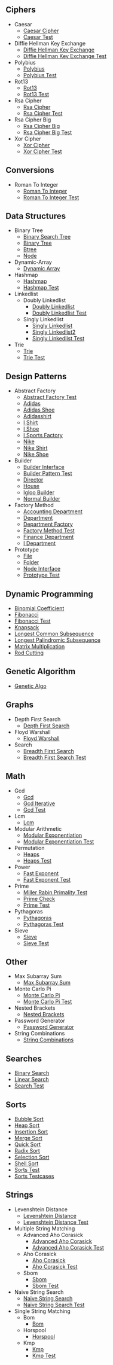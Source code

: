 
## Ciphers
  * Caesar
    * [Caesar Cipher](https://github.com/TheAlgorithms/Go/blob/master/ciphers/caesar/caesar_cipher.go)
    * [Caesar Test](https://github.com/TheAlgorithms/Go/blob/master/ciphers/caesar/caesar_test.go)
  * Diffie Hellman Key Exchange
    * [Diffie Hellman Key Exchange](https://github.com/TheAlgorithms/Go/blob/master/ciphers/diffie_hellman_key_exchange/diffie_hellman_key_exchange.go)
    * [Diffie Hellman Key Exchange Test](https://github.com/TheAlgorithms/Go/blob/master/ciphers/diffie_hellman_key_exchange/diffie_hellman_key_exchange_test.go)
  * Polybius
    * [Polybius](https://github.com/TheAlgorithms/Go/blob/master/ciphers/polybius/polybius.go)
    * [Polybius Test](https://github.com/TheAlgorithms/Go/blob/master/ciphers/polybius/polybius_test.go)
  * Rot13
    * [Rot13](https://github.com/TheAlgorithms/Go/blob/master/ciphers/rot13/rot13.go)
    * [Rot13 Test](https://github.com/TheAlgorithms/Go/blob/master/ciphers/rot13/rot13_test.go)
  * Rsa Cipher
    * [Rsa Cipher](https://github.com/TheAlgorithms/Go/blob/master/ciphers/rsa_cipher/rsa_cipher.go)
    * [Rsa Cipher Test](https://github.com/TheAlgorithms/Go/blob/master/ciphers/rsa_cipher/rsa_cipher_test.go)
  * Rsa Cipher Big
    * [Rsa Cipher Big](https://github.com/TheAlgorithms/Go/blob/master/ciphers/rsa_cipher_big/rsa_cipher_big.go)
    * [Rsa Cipher Big Test](https://github.com/TheAlgorithms/Go/blob/master/ciphers/rsa_cipher_big/rsa_cipher_big_test.go)
  * Xor Cipher
    * [Xor Cipher](https://github.com/TheAlgorithms/Go/blob/master/ciphers/xor_cipher/xor_cipher.go)
    * [Xor Cipher Test](https://github.com/TheAlgorithms/Go/blob/master/ciphers/xor_cipher/xor_cipher_test.go)

## Conversions
  * Roman To Integer
    * [Roman To Integer](https://github.com/TheAlgorithms/Go/blob/master/conversions/roman_to_integer/roman_to_integer.go)
    * [Roman To Integer Test](https://github.com/TheAlgorithms/Go/blob/master/conversions/roman_to_integer/roman_to_integer_test.go)

## Data Structures
  * Binary Tree
    * [Binary Search Tree](https://github.com/TheAlgorithms/Go/blob/master/data_structures/binary_tree/binary_search_tree.go)
    * [Binary Tree](https://github.com/TheAlgorithms/Go/blob/master/data_structures/binary_tree/binary_tree.go)
    * [Btree](https://github.com/TheAlgorithms/Go/blob/master/data_structures/binary_tree/btree.go)
    * [Node](https://github.com/TheAlgorithms/Go/blob/master/data_structures/binary_tree/node.go)
  * Dynamic-Array
    * [Dynamic Array](https://github.com/TheAlgorithms/Go/blob/master/data_structures/dynamic-array/dynamic_array.go)
  * Hashmap
    * [Hashmap](https://github.com/TheAlgorithms/Go/blob/master/data_structures/hashmap/hashmap.go)
    * [Hashmap Test](https://github.com/TheAlgorithms/Go/blob/master/data_structures/hashmap/hashmap_test.go)
  * Linkedlist
    * Doubly Linkedlist
      * [Doubly Linkedlist](https://github.com/TheAlgorithms/Go/blob/master/data_structures/linkedlist/doubly_linkedlist/doubly_linkedlist.go)
      * [Doubly Linkedlist Test](https://github.com/TheAlgorithms/Go/blob/master/data_structures/linkedlist/doubly_linkedlist/doubly_linkedlist_test.go)
    * Singly Linkedlist
      * [Singly Linkedlist](https://github.com/TheAlgorithms/Go/blob/master/data_structures/linkedlist/singly_linkedlist/singly_linkedlist.go)
      * [Singly Linkedlist2](https://github.com/TheAlgorithms/Go/blob/master/data_structures/linkedlist/singly_linkedlist/singly_linkedlist2.go)
      * [Singly Linkedlist Test](https://github.com/TheAlgorithms/Go/blob/master/data_structures/linkedlist/singly_linkedlist/singly_linkedlist_test.go)
  * Trie
    * [Trie](https://github.com/TheAlgorithms/Go/blob/master/data_structures/trie/trie.go)
    * [Trie Test](https://github.com/TheAlgorithms/Go/blob/master/data_structures/trie/trie_test.go)

## Design Patterns
  * Abstract Factory
    * [Abstract Factory Test](https://github.com/TheAlgorithms/Go/blob/master/design_patterns/abstract_factory/abstract_factory_test.go)
    * [Adidas](https://github.com/TheAlgorithms/Go/blob/master/design_patterns/abstract_factory/adidas.go)
    * [Adidas Shoe](https://github.com/TheAlgorithms/Go/blob/master/design_patterns/abstract_factory/adidas_shoe.go)
    * [Adidasshirt](https://github.com/TheAlgorithms/Go/blob/master/design_patterns/abstract_factory/adidasshirt.go)
    * [I Shirt](https://github.com/TheAlgorithms/Go/blob/master/design_patterns/abstract_factory/i_shirt.go)
    * [I Shoe](https://github.com/TheAlgorithms/Go/blob/master/design_patterns/abstract_factory/i_shoe.go)
    * [I Sports Factory](https://github.com/TheAlgorithms/Go/blob/master/design_patterns/abstract_factory/i_sports_factory.go)
    * [Nike](https://github.com/TheAlgorithms/Go/blob/master/design_patterns/abstract_factory/nike.go)
    * [Nike Shirt](https://github.com/TheAlgorithms/Go/blob/master/design_patterns/abstract_factory/nike_shirt.go)
    * [Nike Shoe](https://github.com/TheAlgorithms/Go/blob/master/design_patterns/abstract_factory/nike_shoe.go)
  * Builder
    * [Builder Interface](https://github.com/TheAlgorithms/Go/blob/master/design_patterns/builder/builder_interface.go)
    * [Builder Pattern Test](https://github.com/TheAlgorithms/Go/blob/master/design_patterns/builder/builder_pattern_test.go)
    * [Director](https://github.com/TheAlgorithms/Go/blob/master/design_patterns/builder/director.go)
    * [House](https://github.com/TheAlgorithms/Go/blob/master/design_patterns/builder/house.go)
    * [Igloo Builder](https://github.com/TheAlgorithms/Go/blob/master/design_patterns/builder/igloo_builder.go)
    * [Normal Builder](https://github.com/TheAlgorithms/Go/blob/master/design_patterns/builder/normal_builder.go)
  * Factory Method
    * [Accounting Department](https://github.com/TheAlgorithms/Go/blob/master/design_patterns/factory_method/accounting_department.go)
    * [Department](https://github.com/TheAlgorithms/Go/blob/master/design_patterns/factory_method/department.go)
    * [Department Factory](https://github.com/TheAlgorithms/Go/blob/master/design_patterns/factory_method/department_factory.go)
    * [Factory Method Test](https://github.com/TheAlgorithms/Go/blob/master/design_patterns/factory_method/factory_method_test.go)
    * [Finance Department](https://github.com/TheAlgorithms/Go/blob/master/design_patterns/factory_method/finance_department.go)
    * [I Department](https://github.com/TheAlgorithms/Go/blob/master/design_patterns/factory_method/i_department.go)
  * Prototype
    * [File](https://github.com/TheAlgorithms/Go/blob/master/design_patterns/prototype/file.go)
    * [Folder](https://github.com/TheAlgorithms/Go/blob/master/design_patterns/prototype/folder.go)
    * [Node Interface](https://github.com/TheAlgorithms/Go/blob/master/design_patterns/prototype/node_interface.go)
    * [Prototype Test](https://github.com/TheAlgorithms/Go/blob/master/design_patterns/prototype/prototype_test.go)

## Dynamic Programming
  * [Binomial Coefficient](https://github.com/TheAlgorithms/Go/blob/master/dynamic_programming/binomial_coefficient.go)
  * [Fibonacci](https://github.com/TheAlgorithms/Go/blob/master/dynamic_programming/fibonacci.go)
  * [Fibonacci Test](https://github.com/TheAlgorithms/Go/blob/master/dynamic_programming/fibonacci_test.go)
  * [Knapsack](https://github.com/TheAlgorithms/Go/blob/master/dynamic_programming/knapsack.go)
  * [Longest Common Subsequence](https://github.com/TheAlgorithms/Go/blob/master/dynamic_programming/longest_common_subsequence.go)
  * [Longest Palindromic Subsequence](https://github.com/TheAlgorithms/Go/blob/master/dynamic_programming/longest_palindromic_subsequence.go)
  * [Matrix Multiplication](https://github.com/TheAlgorithms/Go/blob/master/dynamic_programming/matrix_multiplication.go)
  * [Rod Cutting](https://github.com/TheAlgorithms/Go/blob/master/dynamic_programming/rod_cutting.go)

## Genetic Algorithm
  * [Genetic Algo](https://github.com/TheAlgorithms/Go/blob/master/genetic_algorithm/genetic_algo.go)

## Graphs
  * Depth First Search
    * [Depth First Search](https://github.com/TheAlgorithms/Go/blob/master/graphs/depth_first_search/depth_first_search.go)
  * Floyd Warshall
    * [Floyd Warshall](https://github.com/TheAlgorithms/Go/blob/master/graphs/floyd_warshall/floyd_warshall.go)
  * Search
    * [Breadth First Search](https://github.com/TheAlgorithms/Go/blob/master/graphs/search/breadth_first_search.go)
    * [Breadth First Search Test](https://github.com/TheAlgorithms/Go/blob/master/graphs/search/breadth_first_search_test.go)

## Math
  * Gcd
    * [Gcd](https://github.com/TheAlgorithms/Go/blob/master/math/gcd/gcd.go)
    * [Gcd Iterative](https://github.com/TheAlgorithms/Go/blob/master/math/gcd/gcd_iterative.go)
    * [Gcd Test](https://github.com/TheAlgorithms/Go/blob/master/math/gcd/gcd_test.go)
  * Lcm
    * [Lcm](https://github.com/TheAlgorithms/Go/blob/master/math/lcm/lcm.go)
  * Modular Arithmetic
    * [Modular Exponentiation](https://github.com/TheAlgorithms/Go/blob/master/math/modular_arithmetic/modular_exponentiation.go)
    * [Modular Exponentiation Test](https://github.com/TheAlgorithms/Go/blob/master/math/modular_arithmetic/modular_exponentiation_test.go)
  * Permutation
    * [Heaps](https://github.com/TheAlgorithms/Go/blob/master/math/permutation/heaps.go)
    * [Heaps Test](https://github.com/TheAlgorithms/Go/blob/master/math/permutation/heaps_test.go)
  * Power
    * [Fast Exponent](https://github.com/TheAlgorithms/Go/blob/master/math/power/fast_exponent.go)
    * [Fast Exponent Test](https://github.com/TheAlgorithms/Go/blob/master/math/power/fast_exponent_test.go)
  * Prime
    * [Miller Rabin Primality Test](https://github.com/TheAlgorithms/Go/blob/master/math/prime/miller_rabin_primality_test.go)
    * [Prime Check](https://github.com/TheAlgorithms/Go/blob/master/math/prime/prime_check.go)
    * [Prime Test](https://github.com/TheAlgorithms/Go/blob/master/math/prime/prime_test.go)
  * Pythagoras
    * [Pythagoras](https://github.com/TheAlgorithms/Go/blob/master/math/pythagoras/pythagoras.go)
    * [Pythagoras Test](https://github.com/TheAlgorithms/Go/blob/master/math/pythagoras/pythagoras_test.go)
  * Sieve
    * [Sieve](https://github.com/TheAlgorithms/Go/blob/master/math/sieve/sieve.go)
    * [Sieve Test](https://github.com/TheAlgorithms/Go/blob/master/math/sieve/sieve_test.go)

## Other
  * Max Subarray Sum
    * [Max Subarray Sum](https://github.com/TheAlgorithms/Go/blob/master/other/max_subarray_sum/max_subarray_sum.go)
  * Monte Carlo Pi
    * [Monte Carlo Pi](https://github.com/TheAlgorithms/Go/blob/master/other/monte_carlo_pi/monte_carlo_pi.go)
    * [Monte Carlo Pi Test](https://github.com/TheAlgorithms/Go/blob/master/other/monte_carlo_pi/monte_carlo_pi_test.go)
  * Nested Brackets
    * [Nested Brackets](https://github.com/TheAlgorithms/Go/blob/master/other/nested_brackets/nested_brackets.go)
  * Password Generator
    * [Password Generator](https://github.com/TheAlgorithms/Go/blob/master/other/password_generator/password_generator.go)
  * String Combinations
    * [String Combinations](https://github.com/TheAlgorithms/Go/blob/master/other/string_combinations/string_combinations.go)

## Searches
  * [Binary Search](https://github.com/TheAlgorithms/Go/blob/master/searches/binary_search.go)
  * [Linear Search](https://github.com/TheAlgorithms/Go/blob/master/searches/linear_search.go)
  * [Search Test](https://github.com/TheAlgorithms/Go/blob/master/searches/search_test.go)

## Sorts
  * [Bubble Sort](https://github.com/TheAlgorithms/Go/blob/master/sorts/bubble_sort.go)
  * [Heap Sort](https://github.com/TheAlgorithms/Go/blob/master/sorts/heap_sort.go)
  * [Insertion Sort](https://github.com/TheAlgorithms/Go/blob/master/sorts/insertion_sort.go)
  * [Merge Sort](https://github.com/TheAlgorithms/Go/blob/master/sorts/merge_sort.go)
  * [Quick Sort](https://github.com/TheAlgorithms/Go/blob/master/sorts/quick_sort.go)
  * [Radix Sort](https://github.com/TheAlgorithms/Go/blob/master/sorts/radix_sort.go)
  * [Selection Sort](https://github.com/TheAlgorithms/Go/blob/master/sorts/selection_sort.go)
  * [Shell Sort](https://github.com/TheAlgorithms/Go/blob/master/sorts/shell_sort.go)
  * [Sorts Test](https://github.com/TheAlgorithms/Go/blob/master/sorts/sorts_test.go)
  * [Sorts Testcases](https://github.com/TheAlgorithms/Go/blob/master/sorts/sorts_testcases.go)

## Strings
  * Levenshtein Distance
    * [Levenshtein Distance](https://github.com/TheAlgorithms/Go/blob/master/strings/levenshtein_distance/levenshtein_distance.go)
    * [Levenshtein Distance Test](https://github.com/TheAlgorithms/Go/blob/master/strings/levenshtein_distance/levenshtein_distance_test.go)
  * Multiple String Matching
    * Advanced Aho Corasick
      * [Advanced Aho Corasick](https://github.com/TheAlgorithms/Go/blob/master/strings/multiple_string_matching/advanced_aho_corasick/advanced_aho_corasick.go)
      * [Advanced Aho Corasick Test](https://github.com/TheAlgorithms/Go/blob/master/strings/multiple_string_matching/advanced_aho_corasick/advanced_aho_corasick_test.go)
    * Aho Corasick
      * [Aho Corasick](https://github.com/TheAlgorithms/Go/blob/master/strings/multiple_string_matching/aho_corasick/aho_corasick.go)
      * [Aho Corasick Test](https://github.com/TheAlgorithms/Go/blob/master/strings/multiple_string_matching/aho_corasick/aho_corasick_test.go)
    * Sbom
      * [Sbom](https://github.com/TheAlgorithms/Go/blob/master/strings/multiple_string_matching/sbom/sbom.go)
      * [Sbom Test](https://github.com/TheAlgorithms/Go/blob/master/strings/multiple_string_matching/sbom/sbom_test.go)
  * Naive String Search
    * [Naive String Search](https://github.com/TheAlgorithms/Go/blob/master/strings/naive_string_search/naive_string_search.go)
    * [Naive String Search Test](https://github.com/TheAlgorithms/Go/blob/master/strings/naive_string_search/naive_string_search_test.go)
  * Single String Matching
    * Bom
      * [Bom](https://github.com/TheAlgorithms/Go/blob/master/strings/single_string_matching/bom/bom.go)
    * Horspool
      * [Horspool](https://github.com/TheAlgorithms/Go/blob/master/strings/single_string_matching/horspool/horspool.go)
    * Kmp
      * [Kmp](https://github.com/TheAlgorithms/Go/blob/master/strings/single_string_matching/kmp/kmp.go)
      * [Kmp Test](https://github.com/TheAlgorithms/Go/blob/master/strings/single_string_matching/kmp/kmp_test.go)
